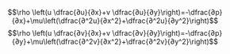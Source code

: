 $$\rho \left(u \dfrac{∂u}{∂x}+v \dfrac{∂u}{∂y}\right)=-\dfrac{∂p}{∂x}+\mu\left(\dfrac{∂^2u}{∂x^2}+\dfrac{∂^2u}{∂y^2}\right)$$$$\rho \left(u \dfrac{∂v}{∂x}+v \dfrac{∂v}{∂y}\right)=-\dfrac{∂p}{∂y}+\mu\left(\dfrac{∂^2v}{∂x^2}+\dfrac{∂^2v}{∂y^2}\right)$$
